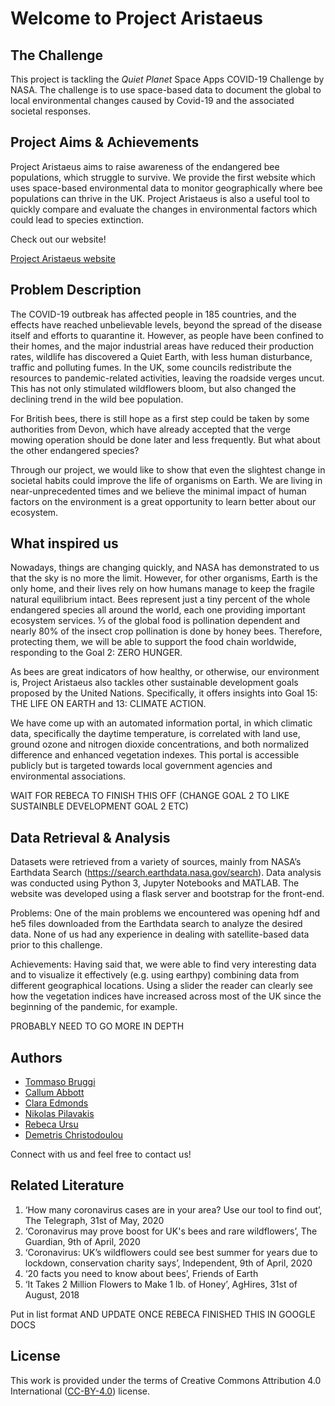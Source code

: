 # Welcome to Project Aristaeus

## The Challenge

This project is tackling the *Quiet Planet* Space Apps COVID-19 Challenge by NASA. The challenge is to use space-based data to document the global to local environmental changes caused by Covid-19 and the associated societal responses.

## Project Aims & Achievements

Project Aristaeus aims to raise awareness of the endangered bee populations, which struggle to survive. We provide the first website which uses space-based environmental data to monitor geographically where bee populations can thrive in the UK. Project Aristaeus is also a useful tool to quickly compare and evaluate the changes in environmental factors which could lead to species extinction.

Check out our website!

[Project Aristaeus website](https://aristeaus.herokuapp.com/)

## Problem Description

The COVID-19 outbreak has affected people in 185 countries, and the effects have reached unbelievable levels, beyond the spread of the disease itself and efforts to quarantine it. However, as people have been confined to their homes, and the major industrial areas have reduced their production rates, wildlife has discovered a Quiet Earth, with less human disturbance, traffic and polluting fumes. In the UK, some councils redistribute the resources to pandemic-related activities, leaving the roadside verges uncut. This has not only stimulated wildflowers bloom, but also changed the declining trend in the wild bee population. 

For British bees, there is still hope as a first step could be taken by some authorities from Devon, which have already accepted that the verge mowing operation should be done later and less frequently. But what about the other endangered species?

Through our project, we would like to show that even the slightest change in societal habits could improve the life of organisms on Earth. We are living in near-unprecedented times and we believe the minimal impact of human factors on the environment is a great opportunity to learn better about our ecosystem.

## What inspired us

Nowadays, things are changing quickly, and NASA has demonstrated to us that the sky is no more the limit. However, for other organisms, Earth is the only home, and their lives rely on how humans manage to keep the fragile natural equilibrium intact. Bees represent just a tiny percent of the whole endangered species all around the world, each one providing important ecosystem services. ⅓ of the global food is pollination dependent and nearly 80% of the insect crop pollination is done by honey bees. Therefore, protecting them, we will be able to support the food chain worldwide, responding to the Goal 2: ZERO HUNGER. 

As bees are great indicators of how healthy, or otherwise, our environment is, Project Aristaeus also tackles other sustainable development goals proposed by the United Nations. Specifically, it offers insights into Goal 15: THE LIFE ON EARTH and 13: CLIMATE ACTION. 


We have come up with an automated information portal, in which climatic data, specifically the daytime temperature, is correlated with land use, ground ozone and nitrogen dioxide concentrations, and both normalized difference and enhanced vegetation indexes. This portal is accessible publicly but is targeted towards local government agencies and environmental associations.

WAIT FOR REBECA TO FINISH THIS OFF (CHANGE GOAL 2 TO LIKE SUSTAINBLE DEVELOPMENT GOAL 2 ETC)

## Data Retrieval & Analysis

Datasets were retrieved from a variety of sources, mainly from NASA’s Earthdata Search (https://search.earthdata.nasa.gov/search).
Data analysis was conducted using Python 3, Jupyter Notebooks and MATLAB.
The website was developed using a flask server and bootstrap for the front-end.

Problems:
One of the main problems we encountered was opening hdf and he5 files downloaded from the Earthdata search to analyze the desired data. None of us had any experience in dealing with satellite-based data prior to this challenge.

Achievements:
Having said that, we were able to find very interesting data and to visualize it effectively (e.g. using earthpy) combining data from different geographical locations. Using a slider the reader can clearly see how the vegetation indices have increased across most of the UK since the beginning of the pandemic, for example.

PROBABLY NEED TO GO MORE IN DEPTH

## Authors

- [Tommaso Bruggi](https://www.linkedin.com/in/tommasobruggi/)
- [Callum Abbott](https://www.linkedin.com/in/c-abbott/)
- [Clara Edmonds](https://www.youtube.com/channel/UCK7Z8YWukZ2QGBlCDN7LEog)
- [Nikolas Pilavakis](https://www.linkedin.com/in/nikolas-pilavakis-a967a11a1/)
- [Rebeca Ursu](https://www.linkedin.com/in/rebeca-elena-ursu/)
- [Demetris Christodoulou](https://www.linkedin.com/in/dimitris-c/)

Connect with us and feel free to contact us!

## Related Literature

1. ‘How many coronavirus cases are in your area? Use our tool to find out’, The Telegraph, 31st of May, 2020
2. ‘Coronavirus may prove boost for UK's bees and rare wildflowers’, The Guardian, 9th of April, 2020
3. ‘Coronavirus: UK’s wildflowers could see best summer for years due to lockdown, conservation charity says’, Independent, 9th of April, 2020
4. ‘20 facts you need to know about bees’, Friends of Earth
5. ‘It Takes 2 Million Flowers to Make 1 lb. of Honey’, AgHires, 31st of August, 2018

Put in list format AND UPDATE ONCE REBECA FINISHED THIS IN GOOGLE DOCS

## License 

This work is provided under the terms of Creative Commons Attribution 4.0 International ([CC-BY-4.0](https://creativecommons.org/licenses/by/4.0/)) license.
